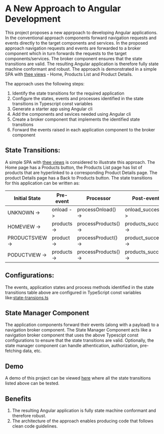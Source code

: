 # A New Approach to Angular Development

This project proposes a new apprpoach to developing Angular applications. In the conventional approach components forward navigation requests and events directly to the target components and services. In the proposed approach navigation requests and events are forwarded to a broker component which in turn forwards the requests to the target components/services. The broker component ensures that the state transitions are valid. The resulting Angular application is therefore fully state machine conformant and robust. The approach is demonstrated in a simple SPA with [thee views](https://mapteb.github.io/new-approach-to-angular-development) - Home, Products List and Product Details.

The approach uses the following steps:

1. Identify the state transitions for the required application
2. Configure the states, events and processes identified in the state transitions in Typescript const variables
3. Generate a starter app using Angular cli
4. Add the components and sevices needed using Angular cli
5. Create a broker component that implements the identified state transitions
6. Forward the events raised in each application component to the broker component

## State Transitions:

A simple SPA with [thee views](https://mapteb.github.io/new-approach-to-angular-development) is considered to illustrate this approach. The Home page has a Products button, the Products List page has list of products that are hyperlinked to a corresponding Product Details page. The product Details page has a Back to Products button. The state transitions for this application can be written as:
   
<strong>Initial State</strong> | <strong>Pre-event</strong> | <strong>Processor</strong> | <strong>Post-event</strong>     | <strong>Final State</strong>
----------------- | ------------------ |------------------ | ------------------ | ------------------ 
  UNKNOWN       -> | onload   -> | processOnload()   -> | onload_success   -> | HOMEVIEW
  HOMEVIEW      -> | products -> | processProducts() -> | products_success -> | PRODUCTSVIEW
  PRODUCTSVIEW  -> | product  -> | processProduct()  -> | product_success  -> | PODUCTVIEW
  PODUCTVIEW    -> | products -> | processProducts() -> | products_success -> | PRODUCTSVIEW

## Configurations:

The events, application states and process methods identified in the state transitions table above are configured in TypeScript const variables like:[state-transions.ts](https://github.com/mapteb/angular-a-development-pattern/blob/main/src/app/state-transitions/state-transitions.ts)

## State Manager Component

The application components forward their events (along with a payload) to a navigation broker component. The State Manager Component acts like a navigation broker component that uses the above Typescipt const configurations to ensure that the state transitions are valid. Optionally, the state manager component can handle athentication, authorization, pre-fetching data, etc.  

## Demo

A demo of this project can be viewed [here](https://mapteb.github.io/angular-a-development-pattern) where all the state transitions listed above can be tested.

## Benefits

1. The resulting Angular application is fully state machine conformant and therefore robust.
2. The architecture of the approach enables producing code that follows clean code guidelines.

